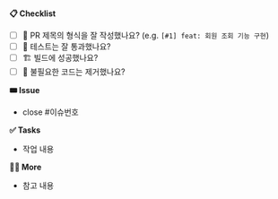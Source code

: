 **📋 Checklist**

- [ ] 🔀 PR 제목의 형식을 잘 작성했나요? (e.g. `[#1] feat: 회원 조회 기능 구현`)
- [ ] 💯 테스트는 잘 통과했나요?
- [ ] 🏗️ 빌드에 성공했나요?
- [ ] 🧹 불필요한 코드는 제거했나요?

**🎟️ Issue**

- close #이슈번호

**✅ Tasks**

- 작업 내용

**🙋🏻 More**

- 참고 내용

